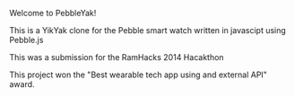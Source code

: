 Welcome to PebbleYak!

This is a YikYak clone for the Pebble smart watch written in javascipt using Pebble.js

This was a submission for the RamHacks 2014 Hacakthon	

This project won the "Best wearable tech app using and external API" award.
